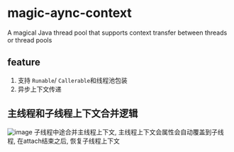 # magic-aync-context
A magical Java thread pool that supports context transfer between threads or thread pools

## feature
1. 支持 `Runable`/ `Callerable`和线程池包装
2. 异步上下文传递

## 主线程和子线程上下文合并逻辑
![image](https://user-images.githubusercontent.com/6405415/183284071-e1188304-dcfd-4ec9-bb09-d231d030ac80.png)
子线程中途合并主线程上下文, 主线程上下文会属性会自动覆盖到子线程, 在attach结束之后, 恢复子线程上下文
